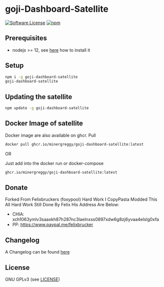 goji-Dashboard-Satellite
======

[![Software License](https://img.shields.io/badge/license-GPL--3.0-brightgreen.svg?style=flat-square)](LICENSE)
[![npm](https://img.shields.io/npm/v/goji-dashboard-satellite.svg?style=flat-square)](https://registry.npmjs.org/goji-dashboard-satellite)

## Prerequisites

- nodejs >= 12, see [here](https://docs.foxypool.io/general/installing-nodejs/) how to install it

## Setup

```bash
npm i -g goji-dashboard-satellite
goji-dashboard-satellite
```

## Updating the satellite

```bash
npm update -g goji-dashboard-satellite
```

## Docker Image of satellite

Docker image are also available on ghcr.
Pull

```bash
docker pull ghcr.io/minergreggy/goji-dashboard-satellite:latest
```

OR

Just add into the docker run or docker-compose

```bash
ghcr.io/minergreggy/goji-dashboard-satellite:latest
```

## Donate

Forked From Felixbruckers (foxypool) Hard Work I CopyPasta Modded This All Hard Work Still Done By Felix His Address Are Below:

- CHIA: xch1063ymlv3saaxkh87h287nc3laelnxss0897xdw6g8zj6yvaa4elslg0xfa
- PP: https://www.paypal.me/felixbrucker

## Changelog

A Changelog can be found [here](https://github.com/MinerGreggy/goji-dashboard-satellite/blob/master/CHANGELOG.md)

## License

GNU GPLv3 (see [LICENSE](https://github.com/MinerGreggy/goji-dashboard-satellite/blob/master/LICENSE))

